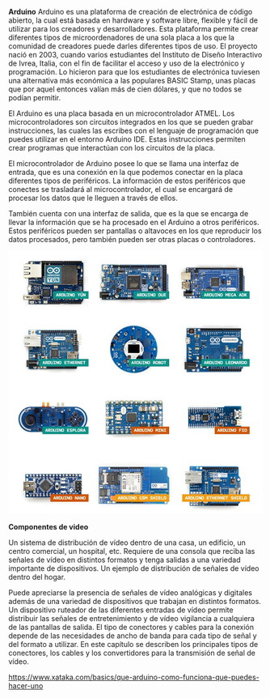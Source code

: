 **Arduino**
Arduino es una plataforma de creación de electrónica de código abierto, la cual está basada en hardware y software libre, flexible y fácil de utilizar para los creadores y desarrolladores. Esta plataforma permite crear diferentes tipos de microordenadores de una sola placa a los que la comunidad de creadores puede darles diferentes tipos de uso.
El proyecto nació en 2003, cuando varios estudiantes del Instituto de Diseño Interactivo de Ivrea, Italia, con el fin de facilitar el acceso y uso de la electrónico y programación. Lo hicieron para que los estudiantes de electrónica tuviesen una alternativa más económica a las populares BASIC Stamp, unas placas que por aquel entonces valían más de cien dólares, y que no todos se podían permitir.

El Arduino es una placa basada en un microcontrolador ATMEL. Los microcontroladores son circuitos integrados en los que se pueden grabar instrucciones, las cuales las escribes con el lenguaje de programación que puedes utilizar en el entorno Arduino IDE. Estas instrucciones permiten crear programas que interactúan con los circuitos de la placa.

El microcontrolador de Arduino posee lo que se llama una interfaz de entrada, que es una conexión en la que podemos conectar en la placa diferentes tipos de periféricos. La información de estos periféricos que conectes se trasladará al microcontrolador, el cual se encargará de procesar los datos que le lleguen a través de ellos.

También cuenta con una interfaz de salida, que es la que se encarga de llevar la información que se ha procesado en el Arduino a otros periféricos. Estos periféricos pueden ser pantallas o altavoces en los que reproducir los datos procesados, pero también pueden ser otras placas o controladores.

![f1](https://github.com/JorgeGallegos99/Tutorial-para-simular-arduino-Tutorial-para-simular-arduino-/blob/master/IMG/f1trabajoExtraarduino.jpg)

**Componentes de video**

Un sistema de distribución de vídeo dentro de una casa, un edificio, un centro comercial, un hospital, etc. Requiere de una consola que reciba las señales de vídeo en distintos formatos y tenga salidas a una variedad importante de dispositivos. Un ejemplo de distribución de señales de vídeo dentro del hogar.

Puede apreciarse la presencia de señales de vídeo analógicas y digitales además de una variedad de dispositivos que trabajan en distintos formatos. Un dispositivo ruteador de las diferentes entradas de vídeo permite distribuir las señales de entretenimiento y de vídeo vigilancia a cualquiera de las pantallas de salida. El tipo de conectores y cables para la conexión depende de las necesidades de ancho de banda para cada tipo de señal y del formato a utilizar. En este capítulo se describen los principales tipos de conectores, los cables y los convertidores para la transmisión de señal de vídeo.

https://www.xataka.com/basics/que-arduino-como-funciona-que-puedes-hacer-uno
